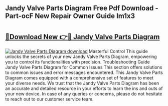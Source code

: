 ## Jandy Valve Parts Diagram Free Pdf Download - Part-ocF New Repair Owner Guide Im1x3

# <h2><a href="http://dfn1y7r.blite.top/?on=Jandy+Valve+Parts+Diagram">🔗Download New 👉🔴 Jandy Valve Parts Diagram</a></h2>

[![Jandy Valve Parts Diagram download](https://i.imgur.com/lujVjoI.png)](http://dfn1y7r.blite.top/?on=Jandy+Valve+Parts+Diagram)
Masterful Control This guide unlocks the secrets of your new Jandy Valve Parts Diagram, empowering you to control its functionalities with precision. Troubleshooting Guide Jandy Valve Parts Diagram for Common Issues This section offers solutions to common issues and error messages encountered. This Jandy Valve Parts Diagram comes equipped with a comprehensive set of features to meet your diverse needs. We trust that the Jandy Valve Parts Diagram has been an accurate and detailed resource in your efforts to learn the ins and outs of your new device. In case of any queries or concerns, please do not hesitate to reach out to our customer service team.

